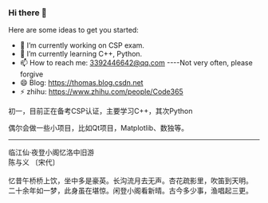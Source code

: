 ### Hi there 👋

Here are some ideas to get you started:

- 🔭 I’m currently working on CSP exam.
- 🌱 I’m currently learning C++, Python.
- 📫 How to reach me: 3392446642@qq.com ----Not very often, please forgive
- 😄 Blog: <https://thomas.blog.csdn.net>
- ⚡ zhihu: <https://www.zhihu.com/people/Code365>

初一，目前正在备考CSP认证，主要学习C++，其次Python

偶尔会做一些小项目，比如Qt项目，Matplotlib、数独等。

---

<font face="STXINGKA.TTF">临江仙·夜登小阁忆洛中旧游<br>
陈与义 〔宋代〕<br>
<br>
忆昔午桥桥上饮，坐中多是豪英。长沟流月去无声。杏花疏影里，吹笛到天明。<br>
二十余年如一梦，此身虽在堪惊。闲登小阁看新晴。古今多少事，渔唱起三更。</font>
